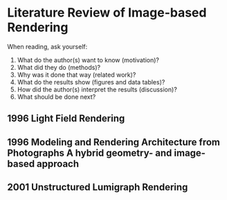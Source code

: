 # Literature Review of Image-based Rendering

When reading, ask yourself: 

1. What do the author(s) want to know (motivation)?
2. What did they do (methods)?
3. Why was it done that way (related work)?
4. What do the results show (figures and data tables)?
5. How did the author(s) interpret the results (discussion)?
6. What should be done next?

## 1996 Light Field Rendering



## 1996 Modeling and Rendering Architecture from Photographs A hybrid geometry- and image-based approach



## 2001 Unstructured Lumigraph Rendering







